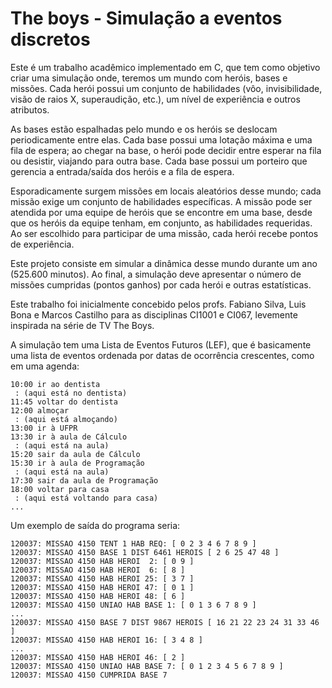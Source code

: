 # The boys - Simulação a eventos discretos

Este é um trabalho acadêmico implementado em C, que tem como objetivo criar uma simulação onde, teremos um mundo com heróis, bases e missões.
Cada herói possui um conjunto de habilidades (vôo, invisibilidade, visão de raios X, superaudição, etc.), um nível de experiência e outros atributos. 

 As bases estão espalhadas pelo mundo e os heróis se deslocam periodicamente entre elas. Cada base possui uma lotação máxima e uma fila de espera; ao chegar na base, o herói pode decidir entre esperar na fila ou desistir, viajando para outra base. Cada base possui um porteiro que gerencia a entrada/saída dos heróis e a fila de espera.

Esporadicamente surgem missões em locais aleatórios desse mundo; cada missão exige um conjunto de habilidades específicas. A missão pode ser atendida por uma equipe de heróis que se encontre em uma base, desde que os heróis da equipe tenham, em conjunto, as habilidades requeridas. Ao ser escolhido para participar de uma missão, cada herói recebe pontos de experiência.

Este projeto consiste em simular a dinâmica desse mundo durante um ano (525.600 minutos). Ao final, a simulação deve apresentar o número de missões cumpridas (pontos ganhos) por cada herói e outras estatísticas. 

Este trabalho foi inicialmente concebido pelos profs. Fabiano Silva, Luis Bona e Marcos Castilho para as disciplinas CI1001 e CI067, levemente inspirada na série de TV The Boys.

A simulação tem uma Lista de Eventos Futuros (LEF), que é basicamente uma lista de eventos ordenada por datas de ocorrência crescentes, como em uma agenda: 

```
10:00 ir ao dentista
 : (aqui está no dentista)
11:45 voltar do dentista
12:00 almoçar
 : (aqui está almoçando)
13:00 ir à UFPR
13:30 ir à aula de Cálculo
 : (aqui está na aula)
15:20 sair da aula de Cálculo
15:30 ir à aula de Programação
 : (aqui está na aula)
17:30 sair da aula de Programação
18:00 voltar para casa
 : (aqui está voltando para casa)
...
```

Um exemplo de saída do programa seria:

```
120037: MISSAO 4150 TENT 1 HAB REQ: [ 0 2 3 4 6 7 8 9 ]
120037: MISSAO 4150 BASE 1 DIST 6461 HEROIS [ 2 6 25 47 48 ]
120037: MISSAO 4150 HAB HEROI  2: [ 0 9 ]
120037: MISSAO 4150 HAB HEROI  6: [ 8 ]
120037: MISSAO 4150 HAB HEROI 25: [ 3 7 ]
120037: MISSAO 4150 HAB HEROI 47: [ 0 1 ]
120037: MISSAO 4150 HAB HEROI 48: [ 6 ]
120037: MISSAO 4150 UNIAO HAB BASE 1: [ 0 1 3 6 7 8 9 ]
...
120037: MISSAO 4150 BASE 7 DIST 9867 HEROIS [ 16 21 22 23 24 31 33 46 ]
120037: MISSAO 4150 HAB HEROI 16: [ 3 4 8 ]
...
120037: MISSAO 4150 HAB HEROI 46: [ 2 ]
120037: MISSAO 4150 UNIAO HAB BASE 7: [ 0 1 2 3 4 5 6 7 8 9 ]
120037: MISSAO 4150 CUMPRIDA BASE 7
```
